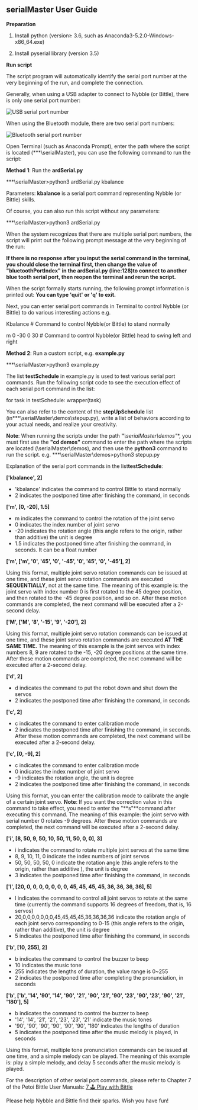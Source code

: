 ## serialMaster User Guide

**Preparation**

1.  Install python (version≥ 3.6, such as Anaconda3-5.2.0-Windows-x86_64.exe)
    
2.  Install pyserial library (version 3.5)
    
**Run script**

The script program will automatically identify the serial port number at the very beginning of the run, and complete the connection.

Generally, when using a USB adapter to connect to Nybble (or Bittle), there is only one serial port number:

![USB serial port number](https://files.gitbook.com/v0/b/gitbook-x-prod.appspot.com/o/spaces%2F-MQ6a951Q6Jn1Zzt5Ajr-887967055%2Fuploads%2F3w3c9JOXep9ZYXMPNcmP%2F%E4%B8%B2%E5%8F%A3%E5%88%97%E8%A1%A8.png?alt=media&token=93aec2c6-4b03-4c52-bd81-61ab475de275)


When using the Bluetooth module, there are two serial port numbers:

![Bluetooth serial port number](https://files.gitbook.com/v0/b/gitbook-x-prod.appspot.com/o/spaces%2F-MQ6a951Q6Jn1Zzt5Ajr-887967055%2Fuploads%2Fyw1vuUDZpNSUcJ6Uhtdy%2F%E4%B8%B2%E5%8F%A3%E5%88%97%E8%A1%A802.png?alt=media&token=2f5b1dd8-990b-4d4e-b922-2792746d0acc)


Open Terminal (such as Anaconda Prompt), enter the path where the script is located (***\serialMaster), you can use the following command to run the script:

**Method 1**: Run the **ardSerial.py**

***\serialMaster>python3 ardSerial.py kbalance

Parameters: **kbalance** is a serial port command representing Nybble (or Bittle) skills.

Of course, you can also run this script without any parameters:

***\serialMaster>python3 ardSerial.py

When the system recognizes that there are multiple serial port numbers, the script will print out the following prompt message at the very beginning of the run:

**If there is no response after you input the serial command in the terminal, you should close the terminal first, then change the value of "bluetoothPortIndex" in the ardSerial.py (line:128)to connect to another blue tooth serial port, then reopen the terminal and rerun the script.**

When the script formally starts running, the following prompt information is printed out:
**You can type 'quit' or 'q' to exit.**

Next, you can enter serial port commands in Terminal to control Nybble (or Bittle) to do various interesting actions e.g.

Kbalance           # Command to control Nybble(or Bittle) to stand normally

m 0 -30 0 30    # Command to control Nybble(or Bittle) head to swing left and right

**Method 2**: Run a custom script, e.g.  **example.py**

***\serialMaster>python3 example.py

The list **testSchedule** in example.py is used to test various serial port commands. Run the following script code to see the execution effect of each serial port command in the list:

for task in testSchedule:
	wrapper(task)

You can also refer to the content of the **stepUpSchedule** list (in***\serialMaster\demos\stepup.py), write a list of behaviors according to your actual needs, and realize your creativity.

**Note**: When running the scripts under the path **"***\serialMaster\demos"**, you must first use the **"cd demos"** command to enter the path where the scripts are located (\serialMaster\demos), and then use the **python3** command to run the script. e.g. 
***\serialMaster\demos>python3 stepup.py

Explanation of the serial port commands in the list**testSchedule**:

**['kbalance', 2]**
-   'kbalance' indicates the command to control Bittle to stand normally
-   2 indicates the postponed time after finishing the command, in seconds

**['m', [0, -20], 1.5]**
- m indicates the command to control the rotation of the joint servo
-   0 indicates the index number of joint servo
-   -20 indicates the rotation angle (this angle refers to the origin, rather than additive) the unit is degree
-   1.5 indicates the postponed time after finishing the command, in seconds. It can be a float number

**['m', ['m', '0', '45', '0', '-45', '0', '45', '0', '-45'], 2]**

Using this format, multiple joint servo rotation commands can be issued at one time, and these joint servo rotation commands are executed **SEQUENTIALLY**, not at the same time.
The meaning of this example is: the joint servo with index number 0 is first rotated to the 45 degree position, and then rotated to the -45 degree position, and so on. After these motion commands are completed, the next command will be executed after a 2-second delay.

**['M', ['M', '8', '-15', '9', '-20'], 2]**

Using this format, multiple joint servo rotation commands can be issued at one time, and these joint servo rotation commands are executed **AT THE SAME TIME.**
The meaning of this example is the joint servos with index numbers 8, 9 are rotated to the -15, -20 degree positions at the same time. After these motion commands are completed, the next command will be executed after a 2-second delay.

**['d', 2]**
-   d indicates the command to put the robot down and shut down the servos
-   2 indicates the postponed time after finishing the command, in seconds

**['c', 2]**
-   c indicates the command to enter calibration mode
-   2 indicates the postponed time after finishing the command, in seconds. After these motion commands are completed, the next command will be executed after a 2-second delay.

**['c', [0, -9], 2]**
-   c indicates the command to enter calibration mode
-   0 indicates the index number of joint servo
-   -9 indicates the rotation angle, the unit is degree
-   2 indicates the postponed time after finishing the command, in seconds

Using this format, you can enter the calibration mode to calibrate the angle of a certain joint servo.
**Note**: If you want the correction value in this command to take effect, you need to enter the "**s"**command after executing this command.
The meaning of this example: the joint servo with serial number 0 rotates -9 degrees. After these motion commands are completed, the next command will be executed after a 2-second delay.

**['i', [8, 50, 9, 50, 10, 50, 11, 50, 0, 0], 3]**
-   i indicates the command to rotate multiple joint servos at the same time
-   8, 9, 10, 11, 0 indicate the index numbers of joint servos
-   50, 50, 50, 50, 0 indicate the rotation angle (this angle refers to the origin, rather than additive ), the unit is degree
-   3 indicates the postponed time after finishing the command, in seconds
 
**['l', [20, 0, 0, 0, 0, 0, 0, 0, 45, 45, 45, 45, 36, 36, 36, 36], 5]**
-   l indicates the command to control all joint servos to rotate at the same time (currently the command supports 16 degrees of freedom, that is, 16 servos)
-   20,0,0,0,0,0,0,0,45,45,45,45,36,36,36,36 indicate the rotation angle of each joint servo corresponding to 0-15 (this angle refers to the origin, rather than additive), the unit is degree
-   5 indicates the postponed time after finishing the command, in seconds

**['b', [10, 255], 2]**
-   b indicates the command to control the buzzer to beep
-   10 indicates the music tone
-   255 indicates the lengths of duration, the value range is 0~255 
-   2 indicates the postponed time after completing the pronunciation, in seconds

**['b', ['b', '14', '90', '14', '90', '21', '90', '21', '90', ‘23', '90', '23', '90', '21', '180'], 5]**
-   b indicates the command to control the buzzer to beep
-   '14', '14', '21', '21', ‘23', '23', '21' indicate the music tones
-   '90', '90', '90', '90', '90', '90', '180' indicates the lengths of duration
-   5 indicates the postponed time after the music melody is played, in seconds

Using this format, multiple tone pronunciation commands can be issued at one time, and a simple melody can be played.
The meaning of this example is: play a simple melody, and delay 5 seconds after the music melody is played.

For the description of other serial port commands, please refer to Chapter 7 of the Petoi Bittle User Manuals:
[7 🕹 Play with Bittle](https://bittle.petoi.com/7-play-with-bittle)

Please help Nybble and Bittle find their sparks. Wish you have fun!
